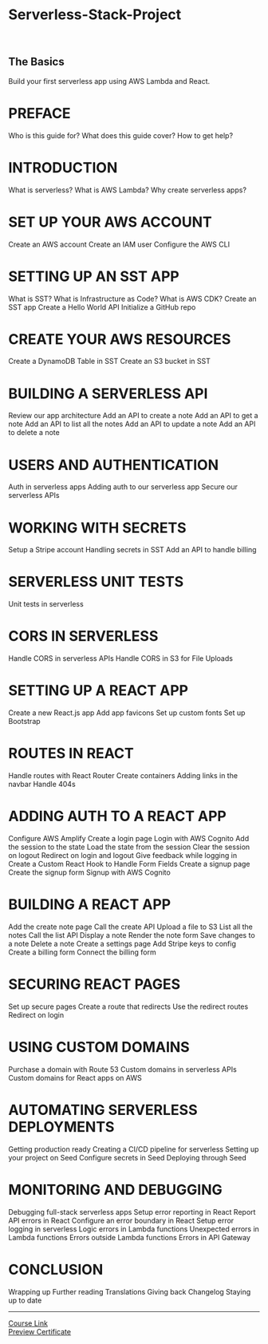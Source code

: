 # Serverless-Stack-Project
<br>

## The Basics
Build your first serverless app using AWS Lambda and React.

# PREFACE
Who is this guide for?
What does this guide cover?
How to get help?
# INTRODUCTION
What is serverless?
What is AWS Lambda?
Why create serverless apps?
# SET UP YOUR AWS ACCOUNT
Create an AWS account
Create an IAM user
Configure the AWS CLI
# SETTING UP AN SST APP
What is SST?
What is Infrastructure as Code?
What is AWS CDK?
Create an SST app
Create a Hello World API
Initialize a GitHub repo
# CREATE YOUR AWS RESOURCES
Create a DynamoDB Table in SST
Create an S3 bucket in SST
# BUILDING A SERVERLESS API
Review our app architecture
Add an API to create a note
Add an API to get a note
Add an API to list all the notes
Add an API to update a note
Add an API to delete a note
# USERS AND AUTHENTICATION
Auth in serverless apps
Adding auth to our serverless app
Secure our serverless APIs
# WORKING WITH SECRETS
Setup a Stripe account
Handling secrets in SST
Add an API to handle billing
# SERVERLESS UNIT TESTS
Unit tests in serverless
# CORS IN SERVERLESS
Handle CORS in serverless APIs
Handle CORS in S3 for File Uploads
# SETTING UP A REACT APP
Create a new React.js app
Add app favicons
Set up custom fonts
Set up Bootstrap
# ROUTES IN REACT
Handle routes with React Router
Create containers
Adding links in the navbar
Handle 404s
# ADDING AUTH TO A REACT APP
Configure AWS Amplify
Create a login page
Login with AWS Cognito
Add the session to the state
Load the state from the session
Clear the session on logout
Redirect on login and logout
Give feedback while logging in
Create a Custom React Hook to Handle Form Fields
Create a signup page
Create the signup form
Signup with AWS Cognito
# BUILDING A REACT APP
Add the create note page
Call the create API
Upload a file to S3
List all the notes
Call the list API
Display a note
Render the note form
Save changes to a note
Delete a note
Create a settings page
Add Stripe keys to config
Create a billing form
Connect the billing form
# SECURING REACT PAGES
Set up secure pages
Create a route that redirects
Use the redirect routes
Redirect on login
# USING CUSTOM DOMAINS
Purchase a domain with Route 53
Custom domains in serverless APIs
Custom domains for React apps on AWS
# AUTOMATING SERVERLESS DEPLOYMENTS
Getting production ready
Creating a CI/CD pipeline for serverless
Setting up your project on Seed
Configure secrets in Seed
Deploying through Seed
# MONITORING AND DEBUGGING
Debugging full-stack serverless apps
Setup error reporting in React
Report API errors in React
Configure an error boundary in React
Setup error logging in serverless
Logic errors in Lambda functions
Unexpected errors in Lambda functions
Errors outside Lambda functions
Errors in API Gateway
# CONCLUSION
Wrapping up
Further reading
Translations
Giving back
Changelog
Staying up to date

-------------------------------
[Course Link](https://serverless-stack.com/#guide)
<br>[Preview Certificate]()
